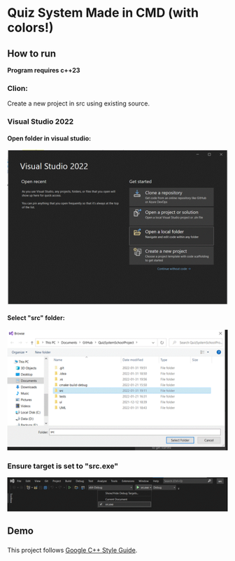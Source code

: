 # Quiz System Made in CMD (with colors!)

## How to run
**Program requires c++23**

### Clion:
Create a new project in src using existing source.

### Visual Studio 2022
#### Open folder in visual studio: 
![](images/how_to_run/vs_1.gif)
#### Select "src" folder: 
![](images/how_to_run/vs_2.gif)
### Ensure target is set to "src.exe"
![](images/how_to_run/vs_3.gif)

## Demo
### 

This project follows [Google C++ Style Guide](https://google.github.io/styleguide/cppguide.html).
